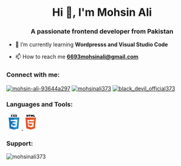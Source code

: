 <h1 align="center">Hi 👋, I'm Mohsin Ali</h1>
<h3 align="center">A passionate frontend developer from Pakistan</h3>

- 🌱 I’m currently learning **Wordpresss and Visual Studio Code**

- 📫 How to reach me **6693mohsinali@gmail.com**

<h3 align="left">Connect with me:</h3>
<p align="left">
<a href="https://linkedin.com/in/mohsin-ali-93644a297" target="blank"><img align="center" src="https://raw.githubusercontent.com/rahuldkjain/github-profile-readme-generator/master/src/images/icons/Social/linked-in-alt.svg" alt="mohsin-ali-93644a297" height="30" width="40" /></a>
<a href="https://fb.com/mohsinali373" target="blank"><img align="center" src="https://raw.githubusercontent.com/rahuldkjain/github-profile-readme-generator/master/src/images/icons/Social/facebook.svg" alt="mohsinali373" height="30" width="40" /></a>
<a href="https://instagram.com/black_devil_official373" target="blank"><img align="center" src="https://raw.githubusercontent.com/rahuldkjain/github-profile-readme-generator/master/src/images/icons/Social/instagram.svg" alt="black_devil_official373" height="30" width="40" /></a>
</p>

<h3 align="left">Languages and Tools:</h3>
<p align="left"> <a href="https://www.w3schools.com/css/" target="_blank" rel="noreferrer"> <img src="https://raw.githubusercontent.com/devicons/devicon/master/icons/css3/css3-original-wordmark.svg" alt="css3" width="40" height="40"/> </a> <a href="https://www.w3.org/html/" target="_blank" rel="noreferrer"> <img src="https://raw.githubusercontent.com/devicons/devicon/master/icons/html5/html5-original-wordmark.svg" alt="html5" width="40" height="40"/> </a> </p>


<h3 align="left">Support:</h3>
<p><a href="https://www.buymeacoffee.com/mohsinali373"> <img align="left" src="https://cdn.buymeacoffee.com/buttons/v2/default-yellow.png" height="50" width="210" alt="mohsinali373" /></a></p><br><br>

